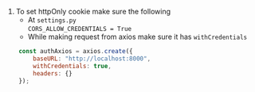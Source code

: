 
1. To set httpOnly cookie make sure the following
   - At `settings.py` </br>
        `CORS_ALLOW_CREDENTIALS = True`
   - While making request from axios make sure it has `withCredentials`
```js
    const authAxios = axios.create({
        baseURL: "http://localhost:8000",
        withCredentials: true,
        headers: {}
    });
```